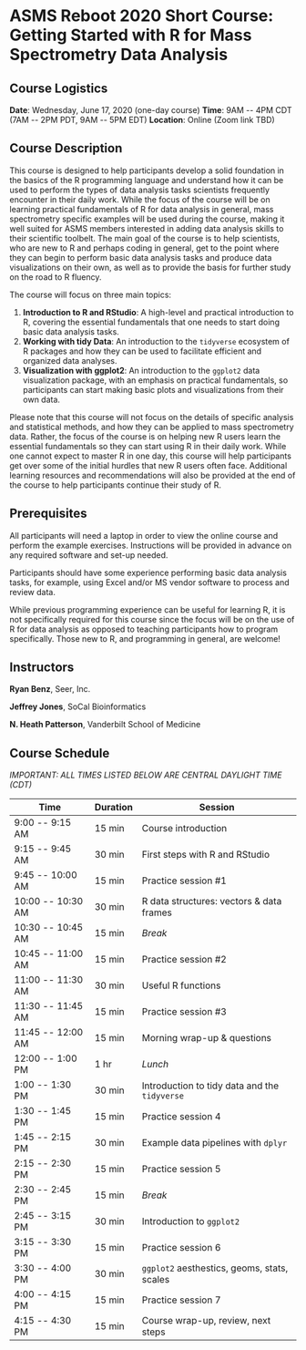 # ASMS Reboot 2020 Short Course: Getting Started with R for Mass Spectrometry Data Analysis

## Course Logistics

**Date**: Wednesday, June 17, 2020 (one-day course)
**Time**: 9AM -- 4PM CDT (7AM -- 2PM PDT, 9AM -- 5PM EDT)
**Location**: Online (Zoom link TBD)

## Course Description

This course is designed to help participants develop a solid foundation in the basics of the R programming language and understand how it can be used to perform the types of data analysis tasks scientists frequently encounter in their daily work. While the focus of the course will be on learning practical fundamentals of R for data analysis in general, mass spectrometry specific examples will be used during the course, making it well suited for ASMS members interested in adding data analysis skills to their scientific toolbelt. The main goal of the course is to help scientists, who are new to R and perhaps coding in general, get to the point where they can begin to perform basic data analysis tasks and produce data visualizations on their own, as well as to provide the basis for further study on the road to R fluency.

The course will focus on three main topics:

1. **Introduction to R and RStudio**: A high-level and practical introduction to R, covering the essential fundamentals that
one needs to start doing basic data analysis tasks.
2. **Working with tidy Data**: An introduction to the `tidyverse` ecosystem of R packages and how they can be used
to facilitate efficient and organized data analyses.
3. **Visualization with ggplot2**: An introduction to the `ggplot2` data visualization package, with an emphasis on
practical fundamentals, so participants can start making basic plots and visualizations from their own data.

Please note that this course will not focus on the details of specific analysis and statistical methods, and how they can be applied to mass spectrometry data. Rather, the focus of the course is on helping new R users learn the essential fundamentals so they can start using R in their daily work. While one cannot expect to master R in one day, this course will help participants get over some of the initial hurdles that new R users often face. Additional learning resources and recommendations will also be provided at the end of the course to help participants continue their study of R.

## Prerequisites

All participants will need a laptop in order to view the online course and perform the example exercises. Instructions will be provided in advance on any required software and set-up needed.

Participants should have some experience performing basic data analysis tasks, for example, using Excel and/or MS vendor software to process and review data.

While previous programming experience can be useful for learning R, it is not specifically required for this course since the focus will be on the use of R for data analysis as opposed to teaching participants how to program specifically. Those new to R, and programming in general, are welcome!

## Instructors

**Ryan Benz**, Seer, Inc.

**Jeffrey Jones**, SoCal Bioinformatics

**N. Heath Patterson**, Vanderbilt School of Medicine

## Course Schedule

*IMPORTANT: ALL TIMES LISTED BELOW ARE CENTRAL DAYLIGHT TIME (CDT)*

| Time | Duration  | Session |
| ---  | ---       | ---     |
| 9:00 -- 9:15 AM  | 15 min | Course introduction |
| 9:15 -- 9:45 AM  | 30 min | First steps with R and RStudio |
| 9:45 -- 10:00 AM | 15 min | Practice session #1 |
| 10:00 -- 10:30 AM| 30 min | R data structures: vectors & data frames |
| 10:30 -- 10:45 AM| 15 min | *Break* |
| 10:45 -- 11:00 AM| 15 min | Practice session #2 |
| 11:00 -- 11:30 AM| 30 min | Useful R functions |
| 11:30 -- 11:45 AM| 15 min | Practice session #3 |
| 11:45 -- 12:00 AM| 15 min | Morning wrap-up & questions |
| 12:00 -- 1:00 PM | 1 hr | *Lunch* |
| 1:00 -- 1:30 PM | 30 min | Introduction to tidy data and the `tidyverse` |
| 1:30 -- 1:45 PM | 15 min | Practice session 4 |
| 1:45 -- 2:15 PM | 30 min | Example data pipelines with `dplyr` |
| 2:15 -- 2:30 PM | 15 min | Practice session 5 |
| 2:30 -- 2:45 PM | 15 min | *Break* |
| 2:45 -- 3:15 PM | 30 min | Introduction to `ggplot2` |
| 3:15 -- 3:30 PM | 15 min | Practice session 6 |
| 3:30 -- 4:00 PM | 30 min | `ggplot2` aesthestics, geoms, stats, scales |
| 4:00 -- 4:15 PM | 15 min | Practice session 7 |
| 4:15 -- 4:30 PM | 15 min | Course wrap-up, review, next steps |


